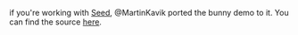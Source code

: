 if you're working with [Seed](https://github.com/seed-rs/seed), @MartinKavik ported the bunny demo to it. You can find the source [here](https://github.com/seed-rs/seed/tree/master/examples/bunnies).